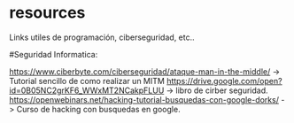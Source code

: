 # resources
Links utiles de programación, ciberseguridad, etc..


#Seguridad Informatica:

https://www.ciberbyte.com/ciberseguridad/ataque-man-in-the-middle/ -> Tutorial sencillo de como realizar un MITM
https://drive.google.com/open?id=0B05NC2grKF6_WWxMT2NCakpFLUU -> libro de cirber seguridad.
https://openwebinars.net/hacking-tutorial-busquedas-con-google-dorks/ -> Curso de hacking con busquedas en google.
